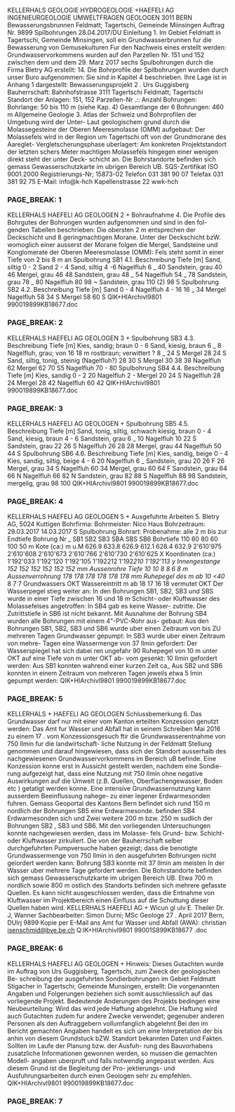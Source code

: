 KELLERHALS GEOLOGIE
HYDROGEOLOGIE
+HAEFELI AG
INGENIEURGEOLOGIE
UMWELTFRAGEN
GEOLOGEN 3011 BERN
Bewasserungsbrunnen Feldmatt; Tagertschi,
Gemeinde Miinsingen Auftrag Nr. 9899
Spilbohrungen
28.04.2017/DU
Einleitung
1.
Im Gebiet Feldmatt in Tagertschi, Gemeinde Minsingen, soll ein Grundwasserbrunnen
fur die Bewasserung von Gemusekulturen Fur den Nachweis eines erstellt werden:
Grundwasservorkommens wurden auf den Parzellen Nr. 151 und 152 zwischen dem
und dem 29. Marz 2017 sechs Spulbohrungen durch die Firma Bletry AG erstellt:
14.
Die Bohrprofile der Spilbohrungen wurden durch unser Buro aufgenommen: Sie sind in
Kapitel 4 beschrieben. Ihre Lage ist in Anhang 1 dargestellt:
Bewasserungsprojekt 2 .
Urs Guggisberg Bauherrschaft:
Bahnhofstrasse
3111 Tagertschi
Feldmatt; Tagertschi Standort der Anlagen:
151, 152 Parzellen-Nr .::
Anzahl Bohrungen:
Bohrlange: 50 bis 110 m (siehe Kap. 4)
Gesamtlange der 6 Bohrungen: 460 m
Allgemeine Geologie 3.
Atlas der Schweiz und Bohrprofilen der Umgebung wird der Unter- Laut geologischem
grund durch die Molassegesteine der Oberen Meeresmolasse (OMM) aufgebaut: Der
Molassefels wird in der Region um Tagertschi oft von der Grundmorane des Aareglet-
Vergletscherungsphase uberlagert: Am konkreten Projektstandort der letzten schers
Meter  machtigen Molassefels hingegen einer  wenigen direkt steht der unter Deck-
schicht an.
Die Bohrstandorte befinden sich gemass Gewasserschutzkarte im ubrigen Bereich UB.
SQS-Zertifikat ISO 9001.2000 Registrierungs-Nr; 15873-02
Telefon 031 381 90 07 Telefax 031 381 92 75 E-Mail: info@k-hch Kapellenstrasse 22 wwk-hch

### PAGE_BREAK: 1 ###

KELLERHALS HAEFELI AG GEOLOGEN 2 +
Bohraufnahme 4.
Die Profile des Bohrgutes der Bohrungen wurden aufgenommen und sind in den fol-
genden Tabellen beschrieben: Die obersten 2 m entsprechen der Deckschicht und 8
geringmachtigen Morane. Unter der Deckschicht bzW. womoglich einer ausserst der
Morane folgen die Mergel, Sandsteine und Konglomerate der Oberen Meeresmolasse
(OMM): Fels steht somit in einer Tiefe von 2 bis 8 m an
Spulbohrung SB1 4.1.
Beschreibung Tiefe [m]
Sand, siltig 0 - 2
Sand 2 - 4
Sand, siltig 4 -6
Nagelfluh 6 _ 40
Sandstein, grau 40 46
Mergel, grau 46 48
Sandstein, grau 48 _ 54
Nagelfluh 54 _ 78
Sandstein, grau 78 _ 80
Nagelfluh 80 98
~
Sandstein, grau 110 (2) 98
5
Spulbohrung SB2 4.2.
Beschreibung Tiefe [m]
Sand 0 - 4
Nagelfluh 4 - 16
16 _ 34 Mergel
Nagelfluh 58 34
S
Mergel 58 60
S
QIK+HIArchivl9801 990019899KB18677.doc

### PAGE_BREAK: 2 ###

KELLERHALS HAEFELI AG GEOLOGEN 3 +
Spulbohrung SB3 4.3.
Beschreibung Tiefe [m]
Kies, sandig; braun 0 - 6
Sand, kiesig, braun 6 _ 8
Nagelfluh, grau; von 16 18 m rostbraun; verwittert ? 8 _ 24
S
Mergel 28 24
S
Sand, siltig, tonig, steinig (Nagelfluh?) 28 30
S
Mergel 30 38
38 Nagelfluh 62
Mergel 62 70
S5
Nagelfluh 70 - 80
Spulbohrung SB4 4.4.
Beschreibung Tiefe [m]
Kies, sandig 0 - 2
20 Nagelfluh 2 -
Mergel 20 24
S
Nagelfluh 28 24
Mergel 28 42
Nagelfluh 60 42
QIK+HIArchivl9801 990019899KB18677.doc

### PAGE_BREAK: 3 ###

KELLERHALS HAEFELI AG GEOLOGEN
+
Spulbohrung SB5 4.5.
Beschreibung Tiefe [m]
Sand, tonig, siltig, schwach kiesig, braun
0 - 4
Sand, kiesig, braun 4 - 6
Sandstein, grau 6 _ 10
Nagelfluh 10 22
S
Sandstein, grau 22 26
S
Nagelfluh 26 28
28 Mergel, grau 44
Nagelfluh 50 44
S
Spulbohrung SB6 4.6.
Beschreibung Tiefe [m]
Kies, sandig, beige 0 - 4
Kies, sandig, siltig, beige 4 - 6
20 Nagelfluh 6 _
Sandstein, grau 20 26
F
26 Mergel, grau 34
S
Nagelfluh 60 34
Mergel, grau 60 64
F
Sandstein, grau 64 66
N
Nagelfluh 66 82
N
Sandstein, grau 82 88
S
Nagelfluh 88 98
Sandstein, mergelig, grau 98 100
QIK+HIArchivl9801 990019899KB18677.doc

### PAGE_BREAK: 4 ###

KELLERHALS HAEFELI AG GEOLOGEN 5 +
Ausgefuhrte Arbeiten
5.
Bletry AG, 5024 Kuttigen
Bohrfirma:
Bohrmeister: Nico Haus
Bohrzeitraum: 29.03.2017 14.03.2017
S
Spulbohrung Bohrart:
Probenahme: alle 2 m bis zur Endtiefe
Bohrung Nr _ SB1 SB2 SB3 SBA SBS SB6
Bohrtiefe 110 60 80 60 100 50 m
Kote (ca:) m u.M 626.9 633.8 626.9 612.1 628.4 632.9
2'610'975 2'610'608 2'610'673 2'610'766 2'610'730 2'610'625
X
Koordinaten (ca:)
1'192'033 1'192'120 1'192'105 1'192212 1'192*210 1'192'113 y
Innengestange 152 152 152 152 152 152 mm
Aussenrohre Tiefe 10 10 8 8 6 8 m
Aussenverrohrung 178 178 178 178 178 178 mm
Ruhepegel des m ab
10 <40* 8 7 7
Grundwassers OKT
Wassereintritt m ab
18 17 16 18
vermutet OKT
Der Wasserpegel stieg weiter an:
In den Bohrungen SB1, SB2, SB3 und SBS wurde in einer Tiefe zwischen 16 und 18 m
Schicht- oder Kluftwasser des Molassefelses angetroffen: In SB4 gab es keine Wasser-
zutritte. Die Zutrittstiefe in SB6 ist nicht bekannt.
Mit Ausnahme der Bohrung SB4 wurden alle Bohrungen mit einem 4"-PVC-Rohr aus-
gebaut:
Aus den Bohrungen SB1, SB2, SB3 und SB6 wurde uber einen Zeitraum von bis ZU
mehreren Tagen Grundwasser gepumpt: In SB3 wurde uber einen Zeitraum von mehre-
Tagen eine Wassermenge von 37 Ilmin gefordert: Der Wasserspiegel hat sich dabei
ren
ungefahr 90 Ruhepegel von 10 m unter OKT auf eine Tiefe von m unter OKT ab- vom
gesenkt:
10 Ilmin gefordert werden: Aus SB1 konnten wahrend einer kurzen Zeit ca_ Aus SB2
und SB6 konnten in einem Zeitraum von mehreren Tagen jeweils etwa 5 Imin gepumpt
werden:
QIK+HIArchivl9801 990019899KB18677.doc

### PAGE_BREAK: 5 ###

KELLERHALS + HAEFELI AG GEOLOGEN
Schlussbemerkung
6.
Das Grundwasser darf nur mit einer vom Kanton erteilten Konzession genutzt werden:
Das Amt fur Wasser und Abfall hat in seinem Schreiben Mai 2016 zu einem 17 . vom
Konzessionsgesuch ftir die Grundwwasserentnahme von 750 Ilmin fur die landwirtschaft-
liche Nutzung in der Feldmatt Stellung genommen und darauf hingewiesen, dass sich
der Standort ausserhalb des nachgewiesenen Grundwasservorkommens im Bereich uB
befinde. Eine Konzession konne erst in Aussicht gestellt werden, nachdem eine Sondie-
rung aufgezeigt hat, dass eine Nutzung mit 750 Ilmin ohne negative Auswirkungen auf
die Umwelt (z.B. Quellen, Oberflachengewasser, Boden etc ) getatigt werden konne.
Eine intensive Grundwassernutzung kann ausserdem Beeinflussung nahege-
zu einer
legener Erdwarmesonden fuhren.
Gemass Geoportal des Kantons Bern befindet sich rund 150 m nordlich der Bohrungen
SB5   eine Erdwarmesonde. befinden SB4 Erdwarmesonden sich und Zwei weitere
200 m bzw. 250 m sudlich der Bohrungen SB2 , SB3 und SB6.
Mit den vorliegenden Untersuchungen konnte nachgewiesen werden, dass im Molasse-
fels Grund- bzw. Schicht- oder Kluftwasser zirkuliert.
Die von der Bauherrschaft selber durchgefuhrten Pumpversuche haben gezeigt; dass
die benotigte Grundwassermenge von 750 Ilmin in den ausgefuhrten Bohrungen nicht
geiordert werden kann: Bohrung SB3 konnte mit 37 Ilmin am meisten
In der Wasser
uber mehrere Tage gefordert werden.
Die Bohrstandorte befinden sich gemass Gewasserschutzkarte im ubrigen Bereich UB.
Etwa 700 m nordlich sowie 800 m ostlich des Standorts befinden sich mehrere gefasste
Quellen. Es kann nicht ausgeschlossen werden, dass die Entnahme von Kluftwasser im
Projektbereich einen Einfluss auf die Schuttung dieser Quellen haben wird.
KELLERHALS HAEFELI AG
+
Wicun
gl  ulv
E. Theiler Dr. J, Wanner
Sachbearbeiter: Simon Durni; MSc Geologe
27 . April 2017 Bern,
DUlrj 9899
Kopie per E-Mail ans Amt fur Wasser und Abfall (AWA):
christian isenschmid@bve.be.ch
Q:IK+HIArchivl9801 99001S899KB18677 .doc

### PAGE_BREAK: 6 ###

KELLERHALS HAEFELI AG GEOLOGEN
+
Hinweis:
Dieses Gutachten wurde im Auftrag von Urs Guggisberg, Tagertschi, zum Zweck der geologischen Be-
schreibung der ausgefuhrten Sondierbohrungen im Gebiet Feldmatt Stigacher in Tagertschi; Gemeinde
Munsingen, erstellt: Die vorgenannten Angaben und Folgerungen beziehen sich somit ausschliesslich auf
das vorliegende Projekt. Bedeutende Anderungen des Projekts bedingen eine Neubeurteilung: Wird das
wird jede Haftung abgelehnt. Die Haftung wird auch Gutachten zudem fur andere Zwecke verwendet;
gegenuber anderen Personen als den Auftraggebern vollumfanglich abgelehnt
Bei den im Bericht gemachten Angaben handelt es sich um eine Interpretation der bis anhin von diesem
Grundstuck bZW. Standort bekannten Daten und Fakten. Sollten im Laufe der Planung bzw. der Ausfuh-
rung des Bauvorhabens zusatzliche Informationen gewonnen werden, so mussen die gemachten Modell-
angaben uberpruft und falls notwendig angepasst werden. Aus diesem Grund ist die Begleitung der Pro-
jektierungs- und Ausfuhrungsarbeiten durch einen Geologen sehr zu empfehlen.
QIK+HIArchivl9801 990019899KB18677.doc

### PAGE_BREAK: 7 ###

